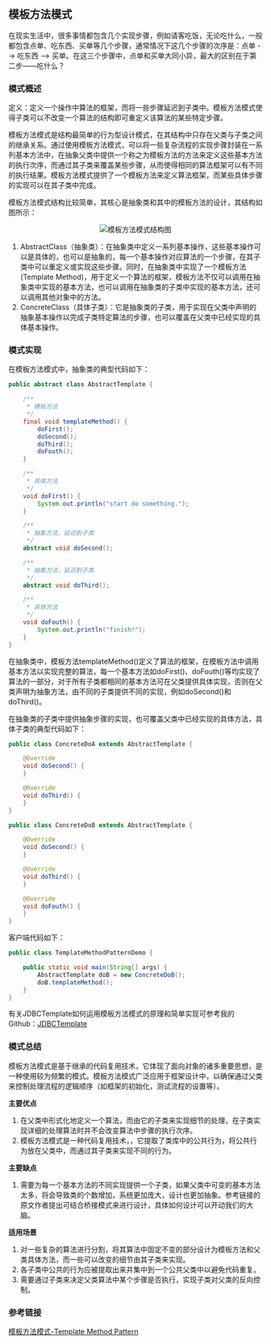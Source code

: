 ## 模板方法模式

在现实生活中，很多事情都包含几个实现步骤，例如请客吃饭，无论吃什么，一般都包含点单、吃东西、买单等几个步骤，通常情况下这几个步骤的次序是：点单 --> 吃东西 --> 买单。在这三个步骤中，点单和买单大同小异，最大的区别在于第二步——吃什么？

### 模式概述

定义：定义一个操作中算法的框架，而将一些步骤延迟到子类中。模板方法模式使得子类可以不改变一个算法的结构即可重定义该算法的某些特定步骤。

模板方法模式是结构最简单的行为型设计模式，在其结构中只存在父类与子类之间的继承关系。通过使用模板方法模式，可以将一些复杂流程的实现步骤封装在一系列基本方法中，在抽象父类中提供一个称之为模板方法的方法来定义这些基本方法的执行次序，而通过其子类来覆盖某些步骤，从而使得相同的算法框架可以有不同的执行结果。模板方法模式提供了一个模板方法来定义算法框架，而某些具体步骤的实现可以在其子类中完成。

模板方法模式结构比较简单，其核心是抽象类和其中的模板方法的设计，其结构如图所示：
<div align=center><img src="https://img.hacpai.com/file/2019/11/image-1253f33e.png"  alt="模板方法模式结构图"></div>

1. AbstractClass（抽象类）：在抽象类中定义一系列基本操作，这些基本操作可以是具体的，也可以是抽象的，每一个基本操作对应算法的一个步骤，在其子类中可以重定义或实现这些步骤。同时，在抽象类中实现了一个模板方法(Template Method)，用于定义一个算法的框架，模板方法不仅可以调用在抽象类中实现的基本方法，也可以调用在抽象类的子类中实现的基本方法，还可以调用其他对象中的方法。
2. ConcreteClass（具体子类）：它是抽象类的子类，用于实现在父类中声明的抽象基本操作以完成子类特定算法的步骤，也可以覆盖在父类中已经实现的具体基本操作。

### 模式实现

在模板方法模式中，抽象类的典型代码如下：

```java
public abstract class AbstractTemplate {

    /**
     * 模板方法
     */
    final void templateMethod() {
        doFirst();
        doSecond();
        doThird();
        doFouth();
    }

    /**
     * 具体方法
     */
    void doFirst() {
        System.out.println("start do something.");
    }

    /**
     * 抽象方法，延迟到子类
     */
    abstract void doSecond();

    /**
     * 抽象方法，延迟到子类
     */
    abstract void doThird();

    /**
     * 具体方法
     */
    void doFouth() {
        System.out.println("finish!");
    }
}
```

在抽象类中，模板方法templateMethod()定义了算法的框架，在模板方法中调用基本方法以实现完整的算法，每一个基本方法如doFirst()、doFouth()等均实现了算法的一部分，对于所有子类都相同的基本方法可在父类提供具体实现，否则在父类声明为抽象方法，由不同的子类提供不同的实现，例如doSecond()和doThird()。

在抽象类的子类中提供抽象步骤的实现，也可覆盖父类中已经实现的具体方法，具体子类的典型代码如下：

```java
public class ConcreteDoA extends AbstractTemplate {

    @Override
    void doSecond() {
    }

    @Override
    void doThird() {
    }
}

public class ConcreteDoB extends AbstractTemplate {

    @Override
    void doSecond() {
    }

    @Override
    void doThird() {
    }

    @Override
    void doFouth() {
    }
}
```

客户端代码如下：

```java
public class TemplateMethodPatternDemo {

    public static void main(String[] args) {
        AbstractTemplate doB = new ConcreteDoB();
        doB.templateMethod();
    }
}
```

有关JDBCTemplate如何运用模板方法模式的原理和简单实现可参考我的Github：[JDBCTemplate](https://github.com/coderqianlq/design-patterns/tree/master/template-method/src/main/java/com/qianlq/templatemethod/example)

### 模式总结

模板方法模式是基于继承的代码复用技术，它体现了面向对象的诸多重要思想，是一种使用较为频繁的模式。模板方法模式广泛应用于框架设计中，以确保通过父类来控制处理流程的逻辑顺序（如框架的初始化，测试流程的设置等）。

**主要优点**
1. 在父类中形式化地定义一个算法，而由它的子类来实现细节的处理，在子类实现详细的处理算法时并不会改变算法中步骤的执行次序。
2. 模板方法模式是一种代码复用技术，，它提取了类库中的公共行为，将公共行为放在父类中，而通过其子类来实现不同的行为。

**主要缺点**
1. 需要为每一个基本方法的不同实现提供一个子类，如果父类中可变的基本方法太多，将会导致类的个数增加，系统更加庞大，设计也更加抽象。参考链接的原文作者提出可结合桥接模式来进行设计，具体如何设计可以开动我们的大脑。

**适用场景**
1. 对一些复杂的算法进行分割，将其算法中固定不变的部分设计为模板方法和父类具体方法，而一些可以改变的细节由其子类来实现。
2. 各子类中公共的行为应被提取出来并集中到一个公共父类中以避免代码重复。
3. 需要通过子类来决定父类算法中某个步骤是否执行，实现子类对父类的反向控制。

### 参考链接

[模板方法模式-Template Method Pattern](https://gof.quanke.name/%E6%A8%A1%E6%9D%BF%E6%96%B9%E6%B3%95%E6%A8%A1%E5%BC%8F-Template%20Method%20Pattern.html)
